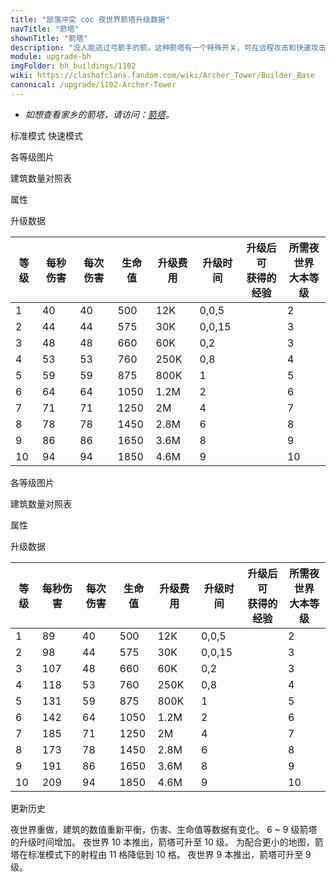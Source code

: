 ```yaml
---
title: "部落冲突 coc 夜世界箭塔升级数据"
navTitle: "箭塔"
shownTitle: "箭塔"
description: "没人能逃过弓箭手的箭。这种箭塔有一个特殊开关，可在远程攻击和快速攻击两种模式间切换！"
module: upgrade-bh
imgFolder: bh_buildings/1102
wiki: https://clashofclans.fandom.com/wiki/Archer_Tower/Builder_Base
canonical: /upgrade/1102-Archer-Tower
---
```


<script setup>
const tableExtraInfoStandardMode = [
    {
        "column": 4,
        "type": "cost",
        "gpClass": "building",
        "icon": "Gold"
    },
    {
        "column": 5,
        "type": "time",
        "gpClass": "building"
    },
    {
        "column": 6,
        "type": "exp",
        "icon": "Exp"
    }
];
const tableExtraInfoFastAttackMode = tableExtraInfoStandardMode;
</script>

- *如想查看家乡的箭塔，请访问：[箭塔](/upgrade/0302-Archer-Tower)。*

<SwitchTabs contentClass="cp-unit-items" :stickyTabs="true" :pageTabs="true">
    <SwitchTab tabId="cp-unit-item-0" :activeTab="true">标准模式</SwitchTab>
    <SwitchTab tabId="cp-unit-item-1">快速模式</SwitchTab>
</SwitchTabs>

<!-- ↓↓↓ 标准模式 ↓↓↓ -->
<SwitchTabGroup id="cp-unit-item-0" class="cp-unit-items">
<UnitInfo :folder="$frontmatter.imgFolder" imgSrc="Archer_Tower10.png" imgAlt="箭塔（标准模式）"
    :description="$frontmatter.description" :isSmallImg="true" />

<SmallTitle>各等级图片</SmallTitle>

<Panel>
    <UnitImgGroup :folder="$frontmatter.imgFolder">
        <UnitImg imgTitle="1 级" imgSrc="Archer_Tower1.png" />
        <UnitImg imgTitle="2 级" imgSrc="Archer_Tower2.png" />
        <UnitImg imgTitle="3 级" imgSrc="Archer_Tower3.png" />
        <UnitImg imgTitle="4 级" imgSrc="Archer_Tower4.png" />
        <UnitImg imgTitle="5 级" imgSrc="Archer_Tower5.png" />
        <UnitImg imgTitle="6 级" imgSrc="Archer_Tower6.png" />
        <UnitImg imgTitle="7 级" imgSrc="Archer_Tower7.png" />
        <UnitImg imgTitle="8 级" imgSrc="Archer_Tower8.png" />
        <UnitImg imgTitle="9 级" imgSrc="Archer_Tower9.png" />
        <UnitImg imgTitle="10 级" imgSrc="Archer_Tower10.png" />
    </UnitImgGroup>
</Panel>

<SmallTitle>建筑数量对照表</SmallTitle>

<BuildingNum>
    <BuildingNumRow title="大本等级" num="1, 2 - 3, 4 - 5, 6 - 10" />
    <BuildingNumRow title="建筑数量" num="0,     2,     2,      3" />
</BuildingNum>

<SmallTitle>属性</SmallTitle>

<UnitProperties>
    <UnitProperty pKey="占地面积" pValue="3×3" />
    <UnitProperty pKey="判定面积" pValue="2×2" :isJudgeSquare="true" />
    <UnitProperty pKey="伤害类型" pValue="单体伤害" />
    <UnitProperty pKey="攻击的目标" pValue="地面和空中目标" />
    <UnitProperty pKey="射程" pValue="10 格" />
    <UnitProperty pKey="攻速" pValue="1 秒/次" />
</UnitProperties>

<SmallTitle>升级数据</SmallTitle>

<UnitTable :tableExtraInfo="tableExtraInfoStandardMode">

| 等级 | 每秒伤害 | 每次伤害 | 生命值 | 升级费用 | 升级时间 |升级后可<br>获得的经验|所需夜世界<br>大本等级|
|  --- |   ---   |   ---   |  ---   |   ---   |    ---  |         ---         |         ---        |
|   1  |    40   |    40   |   500  |    12K  |  0,0,5  |                     |          2         |
|   2  |    44   |    44   |   575  |    30K  |  0,0,15 |                     |          3         |
|   3  |    48   |    48   |   660  |    60K  |  0,2    |                     |          3         |
|   4  |    53   |    53   |   760  |   250K  |  0,8    |                     |          4         |
|   5  |    59   |    59   |   875  |   800K  |  1      |                     |          5         |
|   6  |    64   |    64   |  1050  |   1.2M  |  2      |                     |          6         |
|   7  |    71   |    71   |  1250  |     2M  |  4      |                     |          7         |
|   8  |    78   |    78   |  1450  |   2.8M  |  6      |                     |          8         |
|   9  |    86   |    86   |  1650  |   3.6M  |  8      |                     |          9         |
|  10  |    94   |    94   |  1850  |   4.6M  |  9      |                     |         10         |

</UnitTable>
</SwitchTabGroup>

<!-- ↓↓↓ 快速模式 ↓↓↓ -->
<SwitchTabGroup id="cp-unit-item-1" class="cp-unit-items">
<UnitInfo :folder="$frontmatter.imgFolder" imgSrc="Archer_Tower10B.png" imgAlt="箭塔（快速模式）"
    :description="$frontmatter.description" :isSmallImg="true" />

<SmallTitle>各等级图片</SmallTitle>

<Panel>
    <UnitImgGroup :folder="$frontmatter.imgFolder">
        <UnitImg imgTitle="1 级" imgSrc="Archer_Tower1B.png" />
        <UnitImg imgTitle="2 级" imgSrc="Archer_Tower2B.png" />
        <UnitImg imgTitle="3 级" imgSrc="Archer_Tower3B.png" />
        <UnitImg imgTitle="4 级" imgSrc="Archer_Tower4B.png" />
        <UnitImg imgTitle="5 级" imgSrc="Archer_Tower5B.png" />
        <UnitImg imgTitle="6 级" imgSrc="Archer_Tower6B.png" />
        <UnitImg imgTitle="7 级" imgSrc="Archer_Tower7B.png" />
        <UnitImg imgTitle="8 级" imgSrc="Archer_Tower8B.png" />
        <UnitImg imgTitle="9 级" imgSrc="Archer_Tower9B.png" />
        <UnitImg imgTitle="10 级" imgSrc="Archer_Tower10B.png" />
    </UnitImgGroup>
</Panel>

<SmallTitle>建筑数量对照表</SmallTitle>

<BuildingNum>
    <BuildingNumRow title="大本等级" num="1, 2 - 3, 4 - 5, 6 - 10" />
    <BuildingNumRow title="建筑数量" num="0,     2,     2,      3" />
</BuildingNum>

<SmallTitle>属性</SmallTitle>

<UnitProperties>
    <UnitProperty pKey="占地面积" pValue="3×3" />
    <UnitProperty pKey="判定面积" pValue="2×2" :isJudgeSquare="true" />
    <UnitProperty pKey="伤害类型" pValue="单体伤害" />
    <UnitProperty pKey="攻击的目标" pValue="地面和空中目标" />
    <UnitProperty pKey="射程" pValue="7 格" />
    <UnitProperty pKey="攻速" pValue="0.45 秒/次" />
</UnitProperties>

<SmallTitle>升级数据</SmallTitle>

<UnitTable :tableExtraInfo="tableExtraInfoFastAttackMode">

| 等级 | 每秒伤害 | 每次伤害 | 生命值 | 升级费用 | 升级时间 |升级后可<br>获得的经验|所需夜世界<br>大本等级|
|  --- |   ---   |   ---   |  ---   |   ---   |    ---  |         ---         |         ---        |
|   1  |    89   |    40   |   500  |    12K  |  0,0,5  |                     |          2         |
|   2  |    98   |    44   |   575  |    30K  |  0,0,15 |                     |          3         |
|   3  |   107   |    48   |   660  |    60K  |  0,2    |                     |          3         |
|   4  |   118   |    53   |   760  |   250K  |  0,8    |                     |          4         |
|   5  |   131   |    59   |   875  |   800K  |  1      |                     |          5         |
|   6  |   142   |    64   |  1050  |   1.2M  |  2      |                     |          6         |
|   7  |   185   |    71   |  1250  |     2M  |  4      |                     |          7         |
|   8  |   173   |    78   |  1450  |   2.8M  |  6      |                     |          8         |
|   9  |   191   |    86   |  1650  |   3.6M  |  8      |                     |          9         |
|  10  |   209   |    94   |  1850  |   4.6M  |  9      |                     |         10         |

</UnitTable>
</SwitchTabGroup>

<!-- ↓↓↓ 公共部分 ↓↓↓ -->
<SmallTitle>更新历史</SmallTitle>

<Timeline>
    <TimelineItem date="2023/05/15">
        <TimelineRow>夜世界重做，建筑的数值重新平衡，伤害、生命值等数据有变化。</TimelineRow>
        <TimelineRow>6 ~ 9 级箭塔的升级时间增加。</TimelineRow>
        <TimelineRow>夜世界 10 本推出，箭塔可升至 10 级。</TimelineRow>
        <TimelineRow>为配合更小的地图，箭塔在标准模式下的射程由 11 格降低到 10 格。</TimelineRow>
    </TimelineItem>
    <TimelineItem date="2019/06/18">
        <TimelineRow>夜世界 9 本推出，箭塔可升至 9 级。</TimelineRow>
    </TimelineItem>
    <TimelineItem :historyBottom="true" />
</Timeline>